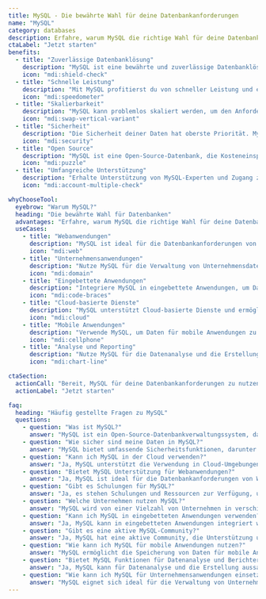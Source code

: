 ```yaml
---
title: MySQL - Die bewährte Wahl für deine Datenbankanforderungen
name: "MySQL"
category: databases
description: Erfahre, warum MySQL die richtige Wahl für deine Datenbankanforderungen ist. Unsere MySQL-Experten stehen dir zur Seite.
ctaLabel: "Jetzt starten"
benefits:
  - title: "Zuverlässige Datenbanklösung"
    description: "MySQL ist eine bewährte und zuverlässige Datenbanklösung, die weltweit eingesetzt wird."
    icon: "mdi:shield-check"
  - title: "Schnelle Leistung"
    description: "Mit MySQL profitierst du von schneller Leistung und effizienter Datenverarbeitung."
    icon: "mdi:speedometer"
  - title: "Skalierbarkeit"
    description: "MySQL kann problemlos skaliert werden, um den Anforderungen deines Unternehmens gerecht zu werden."
    icon: "mdi:swap-vertical-variant"
  - title: "Sicherheit"
    description: "Die Sicherheit deiner Daten hat oberste Priorität. MySQL bietet umfassende Sicherheitsfunktionen."
    icon: "mdi:security"
  - title: "Open Source"
    description: "MySQL ist eine Open-Source-Datenbank, die Kosteneinsparungen ermöglicht und eine aktive Community bietet."
    icon: "mdi:puzzle"
  - title: "Umfangreiche Unterstützung"
    description: "Erhalte Unterstützung von MySQL-Experten und Zugang zu einer Vielzahl von Ressourcen."
    icon: "mdi:account-multiple-check"

whyChooseTool:
  eyebrow: "Warum MySQL?"
  heading: "Die bewährte Wahl für Datenbanken"
  advantages: "Erfahre, warum MySQL die richtige Wahl für deine Datenbankanforderungen ist und welche Vorteile es bietet."
  useCases:
    - title: "Webanwendungen"
      description: "MySQL ist ideal für die Datenbankanforderungen von Webanwendungen, von Blogs bis zu E-Commerce-Plattformen."
      icon: "mdi:web"
    - title: "Unternehmensanwendungen"
      description: "Nutze MySQL für die Verwaltung von Unternehmensdaten und die Automatisierung von Geschäftsprozessen."
      icon: "mdi:domain"
    - title: "Eingebettete Anwendungen"
      description: "Integriere MySQL in eingebettete Anwendungen, um Daten sicher und effizient zu speichern."
      icon: "mdi:code-braces"
    - title: "Cloud-basierte Dienste"
      description: "MySQL unterstützt Cloud-basierte Dienste und ermöglicht die Skalierung in der Cloud-Umgebung."
      icon: "mdi:cloud"
    - title: "Mobile Anwendungen"
      description: "Verwende MySQL, um Daten für mobile Anwendungen zu speichern und mühelos auf mobile Endgeräte zuzugreifen."
      icon: "mdi:cellphone"
    - title: "Analyse und Reporting"
      description: "Nutze MySQL für die Datenanalyse und die Erstellung aussagekräftiger Berichte für dein Unternehmen."
      icon: "mdi:chart-line"

ctaSection:
  actionCall: "Bereit, MySQL für deine Datenbankanforderungen zu nutzen? Starte jetzt!"
  actionLabel: "Jetzt starten"

faq:
  heading: "Häufig gestellte Fragen zu MySQL"
  questions:
    - question: "Was ist MySQL?"
      answer: "MySQL ist ein Open-Source-Datenbankverwaltungssystem, das für Zuverlässigkeit und Leistung bekannt ist."
    - question: "Wie sicher sind meine Daten in MySQL?"
      answer: "MySQL bietet umfassende Sicherheitsfunktionen, darunter Verschlüsselung und Zugriffskontrollen."
    - question: "Kann ich MySQL in der Cloud verwenden?"
      answer: "Ja, MySQL unterstützt die Verwendung in Cloud-Umgebungen und ermöglicht die Skalierung in der Cloud."
    - question: "Bietet MySQL Unterstützung für Webanwendungen?"
      answer: "Ja, MySQL ist ideal für die Datenbankanforderungen von Webanwendungen, von kleinen Blogs bis zu großen E-Commerce-Plattformen."
    - question: "Gibt es Schulungen für MySQL?"
      answer: "Ja, es stehen Schulungen und Ressourcen zur Verfügung, um MySQL effektiv zu nutzen."
    - question: "Welche Unternehmen nutzen MySQL?"
      answer: "MySQL wird von einer Vielzahl von Unternehmen in verschiedenen Branchen eingesetzt."
    - question: "Kann ich MySQL in eingebetteten Anwendungen verwenden?"
      answer: "Ja, MySQL kann in eingebetteten Anwendungen integriert werden, um Daten sicher zu speichern."
    - question: "Gibt es eine aktive MySQL-Community?"
      answer: "Ja, MySQL hat eine aktive Community, die Unterstützung und Ressourcen bietet."
    - question: "Wie kann ich MySQL für mobile Anwendungen nutzen?"
      answer: "MySQL ermöglicht die Speicherung von Daten für mobile Anwendungen und den einfachen Zugriff auf mobile Endgeräte."
    - question: "Bietet MySQL Funktionen für Datenanalyse und Berichterstellung?"
      answer: "Ja, MySQL kann für Datenanalyse und die Erstellung aussagekräftiger Berichte verwendet werden."
    - question: "Wie kann ich MySQL für Unternehmensanwendungen einsetzen?"
      answer: "MySQL eignet sich ideal für die Verwaltung von Unternehmensdaten und die Automatisierung von Geschäftsprozessen."
---
```


